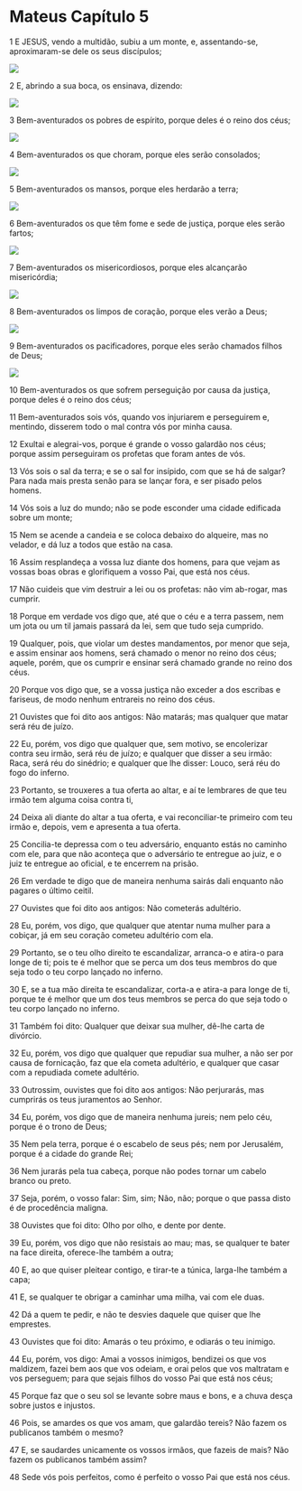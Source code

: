 # Mateus Capítulo 5

1	E JESUS, vendo a multidão, subiu a um monte, e, assentando-se, aproximaram-se dele os seus discípulos;

![](.img/40_Mt_05_01_RG.jpg)

2	E, abrindo a sua boca, os ensinava, dizendo:

![](.img/40_Mt_05_02_RG.jpg)

3	Bem-aventurados os pobres de espírito, porque deles é o reino dos céus;

![](.img/40_Mt_05_03_RG.jpg)

4	Bem-aventurados os que choram, porque eles serão consolados;

![](.img/40_Mt_05_04_RG.jpg)

5	Bem-aventurados os mansos, porque eles herdarão a terra;

![](.img/40_Mt_05_05_RG.jpg)

6	Bem-aventurados os que têm fome e sede de justiça, porque eles serão fartos;

![](.img/40_Mt_05_06_RG.jpg)

7	Bem-aventurados os misericordiosos, porque eles alcançarão misericórdia;

![](.img/40_Mt_05_07_RG.jpg)

8	Bem-aventurados os limpos de coração, porque eles verão a Deus;

![](.img/40_Mt_05_08_RG.jpg)

9	Bem-aventurados os pacificadores, porque eles serão chamados filhos de Deus;

![](.img/40_Mt_05_09_RG.jpg)

10	Bem-aventurados os que sofrem perseguição por causa da justiça, porque deles é o reino dos céus;

11	Bem-aventurados sois vós, quando vos injuriarem e perseguirem e, mentindo, disserem todo o mal contra vós por minha causa.

12	Exultai e alegrai-vos, porque é grande o vosso galardão nos céus; porque assim perseguiram os profetas que foram antes de vós.

13	Vós sois o sal da terra; e se o sal for insípido, com que se há de salgar? Para nada mais presta senão para se lançar fora, e ser pisado pelos homens.

14	Vós sois a luz do mundo; não se pode esconder uma cidade edificada sobre um monte;

15	Nem se acende a candeia e se coloca debaixo do alqueire, mas no velador, e dá luz a todos que estão na casa.

16	Assim resplandeça a vossa luz diante dos homens, para que vejam as vossas boas obras e glorifiquem a vosso Pai, que está nos céus.

17	Não cuideis que vim destruir a lei ou os profetas: não vim ab-rogar, mas cumprir.

18	Porque em verdade vos digo que, até que o céu e a terra passem, nem um jota ou um til jamais passará da lei, sem que tudo seja cumprido.

19	Qualquer, pois, que violar um destes mandamentos, por menor que seja, e assim ensinar aos homens, será chamado o menor no reino dos céus; aquele, porém, que os cumprir e ensinar será chamado grande no reino dos céus.

20	Porque vos digo que, se a vossa justiça não exceder a dos escribas e fariseus, de modo nenhum entrareis no reino dos céus.

21	Ouvistes que foi dito aos antigos: Não matarás; mas qualquer que matar será réu de juízo.

22	Eu, porém, vos digo que qualquer que, sem motivo, se encolerizar contra seu irmão, será réu de juízo; e qualquer que disser a seu irmão: Raca, será réu do sinédrio; e qualquer que lhe disser: Louco, será réu do fogo do inferno.

23	Portanto, se trouxeres a tua oferta ao altar, e aí te lembrares de que teu irmão tem alguma coisa contra ti,

24	Deixa ali diante do altar a tua oferta, e vai reconciliar-te primeiro com teu irmão e, depois, vem e apresenta a tua oferta.

25	Concilia-te depressa com o teu adversário, enquanto estás no caminho com ele, para que não aconteça que o adversário te entregue ao juiz, e o juiz te entregue ao oficial, e te encerrem na prisão.

26	Em verdade te digo que de maneira nenhuma sairás dali enquanto não pagares o último ceitil.

27	Ouvistes que foi dito aos antigos: Não cometerás adultério.

28	Eu, porém, vos digo, que qualquer que atentar numa mulher para a cobiçar, já em seu coração cometeu adultério com ela.

29	Portanto, se o teu olho direito te escandalizar, arranca-o e atira-o para longe de ti; pois te é melhor que se perca um dos teus membros do que seja todo o teu corpo lançado no inferno.

30	E, se a tua mão direita te escandalizar, corta-a e atira-a para longe de ti, porque te é melhor que um dos teus membros se perca do que seja todo o teu corpo lançado no inferno.

31	Também foi dito: Qualquer que deixar sua mulher, dê-lhe carta de divórcio.

32	Eu, porém, vos digo que qualquer que repudiar sua mulher, a não ser por causa de fornicação, faz que ela cometa adultério, e qualquer que casar com a repudiada comete adultério.

33	Outrossim, ouvistes que foi dito aos antigos: Não perjurarás, mas cumprirás os teus juramentos ao Senhor.

34	Eu, porém, vos digo que de maneira nenhuma jureis; nem pelo céu, porque é o trono de Deus;

35	Nem pela terra, porque é o escabelo de seus pés; nem por Jerusalém, porque é a cidade do grande Rei;

36	Nem jurarás pela tua cabeça, porque não podes tornar um cabelo branco ou preto.

37	Seja, porém, o vosso falar: Sim, sim; Não, não; porque o que passa disto é de procedência maligna.

38	Ouvistes que foi dito: Olho por olho, e dente por dente.

39	Eu, porém, vos digo que não resistais ao mau; mas, se qualquer te bater na face direita, oferece-lhe também a outra;

40	E, ao que quiser pleitear contigo, e tirar-te a túnica, larga-lhe também a capa;

41	E, se qualquer te obrigar a caminhar uma milha, vai com ele duas.

42	Dá a quem te pedir, e não te desvies daquele que quiser que lhe emprestes.

43	Ouvistes que foi dito: Amarás o teu próximo, e odiarás o teu inimigo.

44	Eu, porém, vos digo: Amai a vossos inimigos, bendizei os que vos maldizem, fazei bem aos que vos odeiam, e orai pelos que vos maltratam e vos perseguem; para que sejais filhos do vosso Pai que está nos céus;

45	Porque faz que o seu sol se levante sobre maus e bons, e a chuva desça sobre justos e injustos.

46	Pois, se amardes os que vos amam, que galardão tereis? Não fazem os publicanos também o mesmo?

47	E, se saudardes unicamente os vossos irmãos, que fazeis de mais? Não fazem os publicanos também assim?

48	Sede vós pois perfeitos, como é perfeito o vosso Pai que está nos céus.

